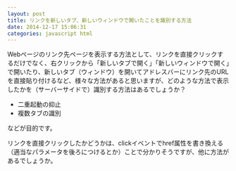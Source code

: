 ```yaml
---
layout: post
title: リンクを新しいタブ、新しいウィンドウで開いたことを識別する方法
date: 2014-12-17 15:06:31
categories: javascript html
---
```

<!-- {% raw %} -->
<p>Webページのリンク先ページを表示する方法として、リンクを直接クリックするだけでなく、右クリックから「新しいタブで開く」「新しいウィンドウで開く」で開いたり、新しいタブ（ウィンドウ）を開いてアドレスバーにリンク先のURLを直接貼り付けるなど、様々な方法があると思いますが、どのような方法で表示したかを（サーバーサイドで）識別する方法はあるでしょうか？</p>

<ul>
<li>二重起動の抑止</li>
<li>複数タブの識別</li>
</ul>

<p>などが目的です。</p>

<p>リンクを直接クリックしたかどうかは、clickイベントでhref属性を書き換える（適当なパラメータを後ろにつけるとか）ことで分かりそうですが、他に方法があるでしょうか。</p>
<!-- {% endraw %} -->
